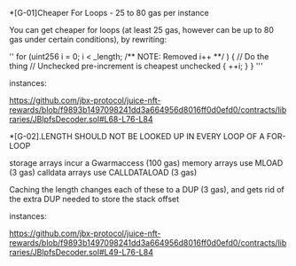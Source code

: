 *[G-01]Cheaper For Loops - 25 to 80 gas per instance 

You can get cheaper for loops (at least 25 gas, however can be up to 80 gas under certain conditions), by rewriting:

'' for (uint256 i = 0; i < _length; /** NOTE: Removed i++ **/ ) {
                // Do the thing
                // Unchecked pre-increment is cheapest
                unchecked { ++i; }
        }       '''

instances:

https://github.com/jbx-protocol/juice-nft-rewards/blob/f9893b1497098241dd3a664956d8016ff0d0efd0/contracts/libraries/JBIpfsDecoder.sol#L68-L76-L84




*[G-02]<ARRAY>.LENGTH SHOULD NOT BE LOOKED UP IN EVERY LOOP OF A FOR-LOOP

storage arrays incur a Gwarmaccess (100 gas)
memory arrays use MLOAD (3 gas)
calldata arrays use CALLDATALOAD (3 gas)

Caching the length changes each of these to a DUP<N> (3 gas), and gets rid of the extra DUP<N> needed to store the stack offset

instances:

https://github.com/jbx-protocol/juice-nft-rewards/blob/f9893b1497098241dd3a664956d8016ff0d0efd0/contracts/libraries/JBIpfsDecoder.sol#L49-L76-L84
